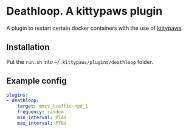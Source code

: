 # Deathloop. A kittypaws plugin

A plugin to restart certain docker containers with the use of [kittypaws](https://github.com/subatiq/kittypaws).

## Installation

Put the `run.sh` into `~/.kittypaws/plugins/deathloop` folder.

## Example config

```yaml
plugins:
- deathloop:
    target: mmcv_traffic-npd_1
    frequency: random
    min_interval: PT4H
    max_interval: PT6H
```
